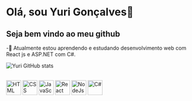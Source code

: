 # Olá, sou Yuri Gonçalves👋
## Seja bem vindo ao meu github

-🌱 Atualmente estou aprendendo e estudando desenvolvimento web com React js e ASP.NET com C#.

![Yuri GitHub stats](https://github-readme-stats.vercel.app/api?username=Yurig19&show_icons=true&theme=dark)

<div style="display: inline_block"><br>
  <img align="center" alt="HTML" width="40" src="https://cdn.jsdelivr.net/gh/devicons/devicon/icons/html5/html5-plain.svg" />
  <img align="center" alt="CSS" width="40" src="https://cdn.jsdelivr.net/gh/devicons/devicon/icons/css3/css3-plain.svg" />
   <img align="center" alt="JavaScript" width="40" src="https://cdn.jsdelivr.net/gh/devicons/devicon/icons/javascript/javascript-original.svg" />
  <img align="center" alt="React" width="40" src="https://cdn.jsdelivr.net/gh/devicons/devicon/icons/react/react-original.svg" />
  <img align="center" alt="NodeJs" width="40" src="https://cdn.jsdelivr.net/gh/devicons/devicon/icons/nodejs/nodejs-plain.svg" />
  <img align="center" alt="C#" width="40" src="https://cdn.jsdelivr.net/gh/devicons/devicon/icons/csharp/csharp-line.svg" />
</div>
